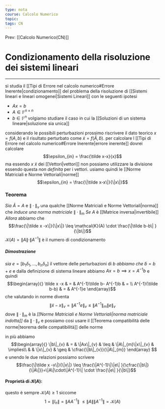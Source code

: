 ```yaml
---
type: nota
course: Calcolo Numerico
topic: 
tags: CN
---
```


Prev: [[Calcolo Numerico(CN)]]

# Condizionamento della risoluzione dei sistemi lineari
---
si studia il [[Tipi di Errore nel calcolo numerico#Errore Inerente|condizionamento]] del problema della risoluzione di [[Sistemi lineari e lineari omogenei|Sistemi Lineari]] con le seguenti ipotesi
- $Ax=b$ 
- $A \in \mathbb{F}^{n\times n}$
- $b \in \mathbb{F}^n$
volgiamo studiare il caso in cui la [[Soluzioni di un sistema lineare|soluzione sia unica]]

considerando le possibili perturbazioni prossimo riscrivere  il dato teorico $x = f(A,b)$ e il risultato perturbato come $\tilde x= f(\tilde A,\tilde b)$.
per calcolare l [[Tipi di Errore nel calcolo numerico#Errore Inerente|errore inerente]] dovrei calcolare 
$$\epsilon_{in} = \frac{\tilde x-x}{x}$$ma essendo $x \ \tilde x$ dei [[Vettori|vettori]] non possiamo utilizzare la divisione essendo questa _non definita_ per i vettori. usiamo quindi le [[Norme Matriciali e Norme Vettoriali|norme]]  $$\epsilon_{in} = \frac{\|\tilde x-x\|}{\|x\|}$$
### Teorema
_Sia_ $\tilde A = A$ e $\|\cdot\|_{v}$ una qualche [[Norme Matriciali e Norme Vettoriali|norma]] che _induce una norma matriciale_ $\|\cdot\|_{m}$
_Se_  $A$ è [[Matrice inversa|invertibile]] 
_Allora_ abbiamo che
$$\frac{\|\tilde x -x\|}{\|x\|} \leq \mathcal{K}(A) \cdot \frac{\|\tilde b-b\| }{\|b\|}$$
$\mathcal{K}(A) = \|A\|\cdot\|A^{-1}\|$ è il numero di condizionamento 
##### Dimostrazione
_sia_ $e=[b_{1}\delta_{1},\dots,b_{n}\delta_{n}]$ il vettore delle perturbazioni di $b$
_abbiamo che_  $\tilde{b} = b+e$ e  dalla definizione di sistema lineare abbiamo $Ax=b\implies x=A^{-1}b$
e quindi 
$$\begin{array}{}
\tilde x -x   & = &   A^{-1}\tilde b- A^{-1}b  & = \\
A^{-1}(\tilde b-b) & =  & A^{-1}e
\end{array}$$
che valutando in norme diventa
$$\|\tilde{x}-x\|_{v}=\|A^{-1}e\|_{v} \leq \|A^{-1}\|_{m}\|e\|_{v}$$
dove $\|\cdot\|_{m}$ è la _[[Norme Matriciali e Norme Vettoriali|norma matriciale indotta]]_ da $\|\cdot\|_{v}$ e possiamo cosi usare il [[Teorema compatibilità delle norme|teorema delle compatibilità]] delle norme

in più abbiamo 
$$\begin{array}{}
\|b\|_{v} & = & \|Ax\|_{v} & \leq & \|A\|_{m}\|x\|_{v}   & \implies\\
 &  & \|x\|_{v}  & \geq &  \cfrac{\|b\|_{v}}{\|A\|_{m}}
\end{array} $$
e unendo le due relazioni possiamo scrivere
$$\frac{\|\tilde x -x\|}{\|x\|} \leq \frac{\|A^{-1}\|\|e\| }{\cfrac{\|b\|}{\|A\|}}=\|A\|\cdot\|A^{-1}\| \cdot \frac{\|e\| }{\|b\|}$$

#### Proprietà di $\mathcal{K}(A)$:
questo è sempre $\mathcal{K}(A)\geq1$ siccome
$$1=\|I_{n}\|=\|AA^{-1}\| \ \leq \|A\|\|A^{-1}\| =\mathcal{K}(A)$$
